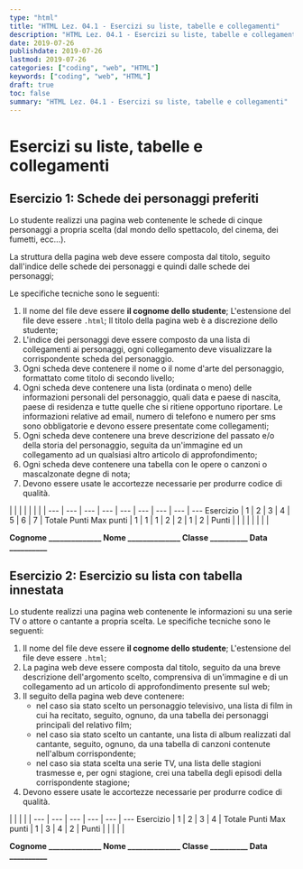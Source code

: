 ```yaml
---
type: "html"
title: "HTML Lez. 04.1 - Esercizi su liste, tabelle e collegamenti"
description: "HTML Lez. 04.1 - Esercizi su liste, tabelle e collegamenti"
date: 2019-07-26
publishdate: 2019-07-26
lastmod: 2019-07-26
categories: ["coding", "web", "HTML"]
keywords: ["coding", "web", "HTML"]
draft: true
toc: false
summary: "HTML Lez. 04.1 - Esercizi su liste, tabelle e collegamenti"
---
```


# Esercizi su liste, tabelle e collegamenti

## Esercizio 1: Schede dei personaggi preferiti

Lo studente realizzi una pagina web contenente le schede di cinque personaggi a propria scelta (dal mondo dello spettacolo, del cinema, dei fumetti, ecc...).

La struttura della pagina web deve essere composta dal titolo, seguito dall'indice delle schede dei personaggi e quindi dalle schede dei personaggi;

Le specifiche tecniche sono le seguenti:

1. Il nome del file deve essere **il cognome dello studente**; L'estensione del file deve essere ``.html``; Il titolo della pagina web è a discrezione dello studente;
2. L'indice dei personaggi deve essere composto da una lista di collegamenti ai personaggi, ogni collegamento deve visualizzare la corrispondente scheda del personaggio.
3. Ogni scheda deve contenere il nome o il nome d'arte del personaggio, formattato come titolo di secondo livello;
4. Ogni scheda deve contenere una lista (ordinata o meno) delle informazioni personali del personaggio, quali data e paese di nascita, paese di residenza e tutte quelle che si ritiene opportuno riportare. Le informazioni relative ad email, numero di telefono e numero per sms sono obbligatorie e devono essere presentate come collegamenti;
5. Ogni scheda deve contenere una breve descrizione del passato e/o della storia del personaggio, seguita da un'immagine ed un collegamento ad un qualsiasi altro articolo di approfondimento;
6. Ogni scheda deve contenere una tabella con le opere o canzoni o mascalzonate degne di nota;
7. Devono essere usate le accortezze necessarie per produrre codice di qualità.

<!-- markdownlint-disable MD036 -->

|         |     |     |     |     |     |     |
---       | --- | --- | --- | --- | --- | --- | --- | ---
Esercizio |  1  |  2  |  3  |  4  |  5  |  6  |  7  | Totale Punti
Max punti |  1  |  1  |  1  |  2  |  2  |  1  |  2  |
Punti     |     |     |     |     |     |     |     |

**Cognome ______________ Nome ______________ Classe __________ Data __________**

<!-- markdownlint-enable MD036 -->

## Esercizio 2: Esercizio su lista con tabella innestata

Lo studente realizzi una pagina web contenente le informazioni su una serie TV o attore o cantante a propria scelta. Le specifiche tecniche sono le seguenti:

1. Il nome del file deve essere **il cognome dello studente**; L'estensione del file deve essere ``.html``;
2. La pagina web deve essere composta dal titolo, seguito da una breve descrizione dell'argomento scelto, comprensiva di un'immagine e di un collegamento ad un articolo di approfondimento presente sul web;
3. Il seguito della pagina web deve contenere:
    - nel caso sia stato scelto un personaggio televisivo, una lista di film in cui ha recitato, seguito, ognuno, da una tabella dei personaggi principali del relativo film;
    - nel caso sia stato scelto un cantante, una lista di album realizzati dal cantante, seguito, ognuno, da una tabella di canzoni contenute nell'album corrispondente;
    - nel caso sia stata scelta una serie TV, una lista delle stagioni trasmesse e, per ogni stagione, crei una tabella degli episodi della corrispondente stagione;
4. Devono essere usate le accortezze necessarie per produrre codice di qualità.

<!-- markdownlint-disable MD036 -->

|         |     |     |     |
---       | --- | --- | --- | --- | ---
Esercizio |  1  |  2  |  3  |  4  | Totale Punti
Max punti |  1  |  3  |  4  |  2  |
Punti     |     |     |     |     |

**Cognome ______________ Nome ______________ Classe __________ Data __________**

<!-- markdownlint-enable MD036 -->
